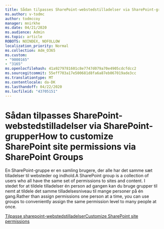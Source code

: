 ```yaml
---
title: Sådan tilpasses SharePoint-webstedstilladelser via SharePoint-grupper
ms.author: v-todmc
author: todmccoy
manager: mnirkhe
ms.date: 04/21/2020
ms.audience: Admin
ms.topic: article
ROBOTS: NOINDEX, NOFOLLOW
localization_priority: Normal
ms.collection: Adm_O365
ms.custom:
- "9000165"
- "3165"
ms.openlocfilehash: 41a9279781601c8e7747d079a70e4905cdcfdcc2
ms.sourcegitcommit: 55eff703a17e500681d8fa6a87eb067019ade3cc
ms.translationtype: MT
ms.contentlocale: da-DK
ms.lasthandoff: 04/22/2020
ms.locfileid: "43705151"
---
```

# <a name="how-to-customize-sharepoint-site-permissions-via-sharepoint-groups"></a><span data-ttu-id="f52d7-102">Sådan tilpasses SharePoint-webstedstilladelser via SharePoint-grupper</span><span class="sxs-lookup"><span data-stu-id="f52d7-102">How to customize SharePoint site permissions via SharePoint Groups</span></span> 

<span data-ttu-id="f52d7-103">En SharePoint-gruppe er en samling brugere, der alle har det samme sæt tilladelser til websteder og indhold.</span><span class="sxs-lookup"><span data-stu-id="f52d7-103">A SharePoint group is a collection of users who all have the same set of permissions to sites and content.</span></span> <span data-ttu-id="f52d7-104">I stedet for at tildele tilladelser én person ad gangen kan du bruge grupper til nemt at tildele det samme tilladelsesniveau til mange personer på én gang.</span><span class="sxs-lookup"><span data-stu-id="f52d7-104">Rather than assign permissions one person at a time, you can use groups to conveniently assign the same permission level to many people at once.</span></span>

[<span data-ttu-id="f52d7-105">Tilpasse sharepoint-webstedstilladelser</span><span class="sxs-lookup"><span data-stu-id="f52d7-105">Customize SharePoint site permissions</span></span>](https://docs.microsoft.com/sharepoint/customize-sharepoint-site-permissions)